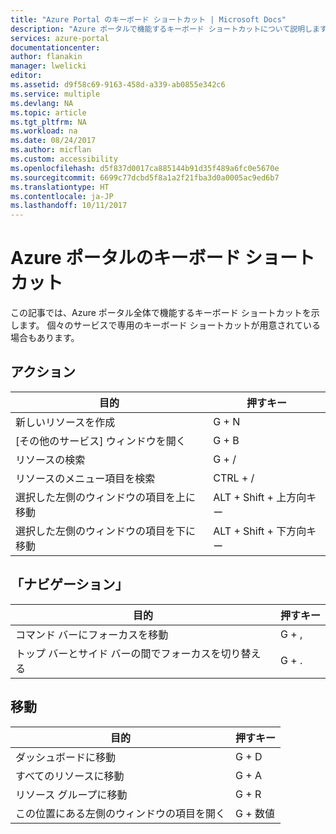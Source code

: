 ```yaml
---
title: "Azure Portal のキーボード ショートカット | Microsoft Docs"
description: "Azure ポータルで機能するキーボード ショートカットについて説明します。"
services: azure-portal
documentationcenter: 
author: flanakin
manager: lwelicki
editor: 
ms.assetid: d9f58c69-9163-458d-a339-ab0855e342c6
ms.service: multiple
ms.devlang: NA
ms.topic: article
ms.tgt_pltfrm: NA
ms.workload: na
ms.date: 08/24/2017
ms.author: micflan
ms.custom: accessibility
ms.openlocfilehash: d5f837d0017ca885144b91d35f489a6fc0e5670e
ms.sourcegitcommit: 6699c77dcbd5f8a1a2f21fba3d0a0005ac9ed6b7
ms.translationtype: HT
ms.contentlocale: ja-JP
ms.lasthandoff: 10/11/2017
---
```

# <a name="keyboard-shortcuts-in-the-azure-portal"></a>Azure ポータルのキーボード ショートカット
この記事では、Azure ポータル全体で機能するキーボード ショートカットを示します。 個々のサービスで専用のキーボード ショートカットが用意されている場合もあります。

## <a name="actions"></a>アクション
|目的 |押すキー |
| --- | --- |
|新しいリソースを作成|G + N|
|[その他のサービス] ウィンドウを開く|G + B|
|リソースの検索|G + /| 
|リソースのメニュー項目を検索|CTRL + / |
|選択した左側のウィンドウの項目を上に移動 |ALT + Shift + 上方向キー|
|選択した左側のウィンドウの項目を下に移動 |ALT + Shift + 下方向キー|

## <a name="navigation"></a>「ナビゲーション」
|目的 |押すキー |
| --- | --- |
|コマンド バーにフォーカスを移動 |G + , |
|トップ バーとサイド バーの間でフォーカスを切り替える | G + . |

## <a name="go-to"></a>移動
|目的 |押すキー |
| --- | --- |
|ダッシュボードに移動 |G + D |
|すべてのリソースに移動|G + A |
|リソース グループに移動|G + R |
|この位置にある左側のウィンドウの項目を開く |G + 数値|